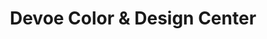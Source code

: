 ---
title: "Devoe Color & Design Center"
url: /biddeford/devoe-color-und-design-center/
shop: Baustoffe
---